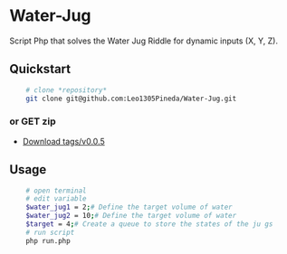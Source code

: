 # Water-Jug
Script Php that solves the Water Jug Riddle for dynamic inputs (X, Y, Z).

## Quickstart

```bash
    # clone *repository*
    git clone git@github.com:Leo1305Pineda/Water-Jug.git
```
### or GET zip

* [Download tags/v0.0.5](https://codeload.github.com/Leo1305Pineda/Water-Jug/zip/refs/tags/v0.0.5) 

## Usage

```bash
    # open terminal
    # edit variable 
    $water_jug1 = 2;# Define the target volume of water
    $water_jug2 = 10;# Define the target volume of water
    $target = 4;# Create a queue to store the states of the ju gs
    # run script
    php run.php
```